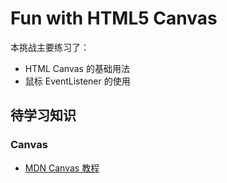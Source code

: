 # Fun with HTML5 Canvas

本挑战主要练习了：

- HTML Canvas 的基础用法
- 鼠标 EventListener 的使用

## 待学习知识

### Canvas

- [MDN Canvas 教程](https://developer.mozilla.org/zh-CN/docs/Web/API/Canvas_API/Tutorial)